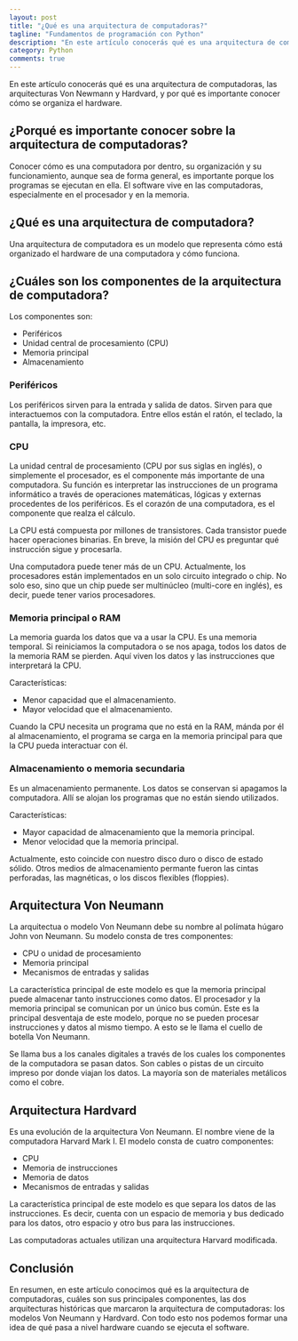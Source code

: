 ```yaml
---
layout: post
title: "¿Qué es una arquitectura de computadoras?"
tagline: "Fundamentos de programación con Python"
description: "En este artículo conocerás qué es una arquitectura de computadoras, las arquitecturas Von Newmann y Hardvard, y por qué es importante conocer cómo se organiza el hardware."
category: Python
comments: true
---
```


En este artículo conocerás qué es una arquitectura de computadoras, las arquitecturas Von Newmann y Hardvard, y por qué es importante conocer cómo se organiza el hardware. 

## ¿Porqué es importante conocer sobre la arquitectura de computadoras?
Conocer cómo es una computadora por dentro, su organización y su funcionamiento, aunque sea de forma general, es importante porque los programas se ejecutan en ella. El software vive en las computadoras, especialmente en el procesador y en la memoria.  

## ¿Qué es una arquitectura de computadora?  
Una arquitectura de computadora es un modelo que representa cómo está organizado el hardware de una computadora y cómo funciona.  

## ¿Cuáles son los componentes de la arquitectura de computadora?
Los componentes son:  
- Periféricos
- Unidad central de procesamiento (CPU)
- Memoria principal
- Almacenamiento

### Periféricos  
Los periféricos sirven para la entrada y salida de datos. Sirven para que interactuemos con la computadora. Entre ellos están el ratón, el teclado, la pantalla, la impresora, etc.

### CPU  
La unidad central de procesamiento (CPU por sus siglas en inglés), o simplemente el procesador, es el componente más importante de una computadora. Su función es interpretar las instrucciones de un programa informático a través de operaciones matemáticas, lógicas y externas procedentes de los periféricos. Es el corazón de una computadora, es el componente que realza el cálculo. 

La CPU está compuesta por millones de transistores. Cada transistor puede hacer operaciones binarias. En breve, la misión del CPU es preguntar qué instrucción sigue y procesarla.  

Una computadora puede tener más de un CPU. Actualmente, los procesadores están implementados en un solo circuito integrado o chip. No solo eso, sino que un chip puede ser multinúcleo (multi-core en inglés), es decir, puede tener varios procesadores.   

### Memoria principal o RAM  
La memoria guarda los datos que va a usar la CPU. Es una memoria temporal. Si reiniciamos la computadora o se nos apaga, todos los datos de la memoria RAM se pierden. Aquí viven los datos y las instrucciones que interpretará la CPU.  

Características:
- Menor capacidad que el almacenamiento. 
- Mayor velocidad que el almacenamiento.   

Cuando la CPU necesita un programa que no está en la RAM, mánda por él al almacenamiento, el programa se carga en la memoria principal para que la CPU pueda interactuar con él.  

### Almacenamiento o memoria secundaria  
Es un almacenamiento permanente. Los datos se conservan si apagamos la computadora. Allí se alojan los programas que no están siendo utilizados.  

Características:
- Mayor capacidad de almacenamiento que la memoria principal.
- Menor velocidad que la memoria principal.  

Actualmente, esto coincide con nuestro disco duro o disco de estado sólido. Otros medios de almacenamiento permante fueron las cintas perforadas, las magnéticas, o los discos flexibles (floppies).  

## Arquitectura Von Neumann  
La arquitectua o modelo Von Neumann debe su nombre al polímata húgaro John von Neumann. Su modelo consta de tres componentes: 
- CPU o unidad de procesamiento
- Memoria principal
- Mecanismos de entradas y salidas  

La característica principal de este modelo es que la memoria principal puede almacenar tanto instrucciones como datos. El procesador y la memoria principal se comunican por un único bus común. Este es la principal desventaja de este modelo, porque no se pueden procesar instrucciones y datos al mismo tiempo. A esto se le llama el cuello de botella Von Neumann.  

Se llama bus a los canales digitales a través de los cuales los componentes de la computadora se pasan datos. Son cables o pistas de un circuito impreso por donde viajan los datos. La mayoría son de materiales metálicos como el cobre.  

## Arquitectura Hardvard  
Es una evolución de la arquitectura Von Neumann. El nombre viene de la computadora Harvard Mark I. El modelo consta de cuatro componentes:  
- CPU
- Memoria de instrucciones
- Memoria de datos
- Mecanismos de entradas y salidas  

La característica principal de este modelo es que separa los datos de las instrucciones. Es decir, cuenta con un espacio de memoria y bus dedicado para los datos, otro espacio y otro bus para las instrucciones.  

Las computadoras actuales utilizan una arquitectura Harvard modificada.  

## Conclusión  
En resumen, en este artículo conocimos qué es la arquitectura de computadoras, cuáles son sus principales componentes, las dos arquitecturas históricas que marcaron la arquitectura de computadoras: los modelos Von Neumann y Hardvard. Con todo esto nos podemos formar una idea de qué pasa a nivel hardware cuando se ejecuta el software.   








